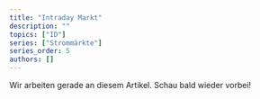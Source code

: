 ```yaml
---
title: "Intraday Markt"
description: ""
topics: ["ID"]
series: ["Strommärkte"]
series_order: 5
authors: []
---
```


Wir arbeiten gerade an diesem Artikel. Schau bald wieder vorbei!
